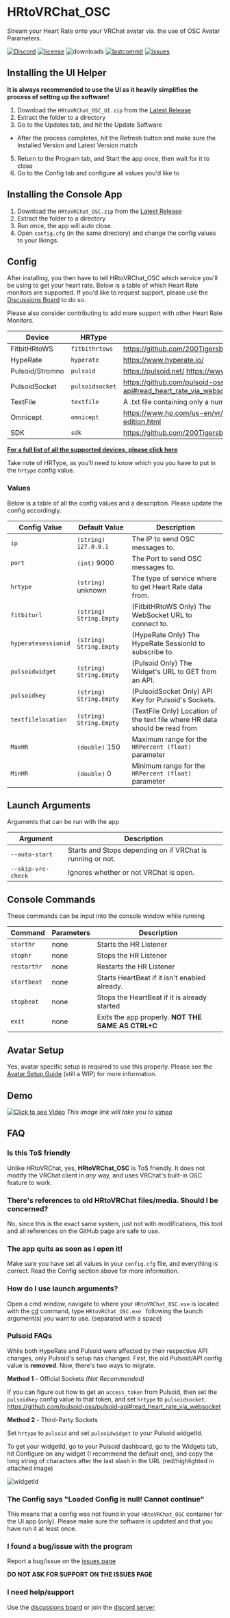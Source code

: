 # HRtoVRChat_OSC

Stream your Heart Rate onto your VRChat avatar via. the use of OSC Avatar Parameters.

[![Discord](https://img.shields.io/discord/887157106472550422.svg?color=%237289da&label=discord&style=for-the-badge)](https://discord.gg/WF3B2r4xby) 
[![license](https://img.shields.io/github/license/200Tigersbloxed/HRtoVRChat_OSC?style=for-the-badge)](https://github.com/200Tigersbloxed/HRtoVRChat_OSC/blob/main/LICENSE) 
![downloads](https://img.shields.io/github/downloads/200Tigersbloxed/HRtoVRChat_OSC/total?style=for-the-badge) 
[![lastcommit](https://img.shields.io/github/last-commit/200Tigersbloxed/HRtoVRChat_OSC?style=for-the-badge)](https://github.com/200Tigersbloxed/HRtoVRChat_OSC/commits/main) 
[![issues](https://img.shields.io/github/issues/200Tigersbloxed/HRtoVRChat_OSC?style=for-the-badge)](https://github.com/200Tigersbloxed/HRtoVRChat_OSC/issues)

## Installing the UI Helper

**It is always recommended to use the UI as it heavily simplifies the process of setting up the software!**

1) Download the `HRtoVRChat_OSC_UI.zip` from the [Latest Release](https://github.com/200Tigersbloxed/HRtoVRChat_OSC/releases/latest)
2) Extract the folder to a directory
3) Go to the Updates tab, and hit the Update Software
  + After the process completes, hit the Refresh button and make sure the Installed Version and Latest Version match
5) Return to the Program tab, and Start the app once, then wait for it to close
6) Go to the Config tab and configure all values you'd like to

## Installing the Console App

1) Download the `HRtoVRChat_OSC.zip` from the [Latest Release](https://github.com/200Tigersbloxed/HRtoVRChat_OSC/releases/latest)
2) Extract the folder to a directory
3) Run once, the app will auto close.
4) Open `config.cfg` (in the same directory) and change the config values to your likings.

## Config

After installing, you then have to tell HRtoVRChat_OSC which service you'll be using to get your heart rate. Below is a table of which Heart Rate monitors are supported. 
If you'd like to request support, please use the [Discussions Board](https://github.com/200Tigersbloxed/HRtoVRChat_OSC/discussions) to do so.

Please also consider contributing to add more support with other Heart Rate Monitors.

| Device          | HRType          | Info                                                                     |
|-----------------|-----------------|--------------------------------------------------------------------------|
| FitbitHRtoWS    | `fitbithrtows`  | https://github.com/200Tigersbloxed/FitbitHRtoWS                          |
| HypeRate        | `hyperate`      | https://www.hyperate.io/                                                 |
| Pulsoid/Stromno | `pulsoid`       | https://pulsoid.net/ https://www.stromno.com/                            |
| PulsoidSocket   | `pulsoidsocket` | https://github.com/pulsoid-oss/pulsoid-api#read_heart_rate_via_websocket |
| TextFile        | `textfile`      | A .txt file containing only a number                                     |
| Omnicept        | `omnicept`      | https://www.hp.com/us-en/vr/reverb-g2-vr-headset-omnicept-edition.html   |
| SDK             | `sdk`           | https://github.com/200Tigersbloxed/HRtoVRChat_OSC/blob/main/SDK.md       |

**[For a full list of all the supported devices, please click here](https://www.fortnite.lol/projects/hrtovrchat#h.mlz9fz56ioey)**

Take note of HRType, as you'll need to know which you you have to put in the `hrtype` config value.

### Values

Below is a table of all the config values and a description. Please update the config accordingly.

| Config Value        | Default Value             | Description                                                                             |
|---------------------|---------------------------|-----------------------------------------------------------------------------------------|
| `ip`                | `(string)` `127.0.0.1`    | The IP to send OSC messages to.                                                         |
| `port`              | `(int)` 9000              | The Port to send OSC messages to.                                                       |
| `hrtype`            | `(string)` unknown        | The type of service where to get Heart Rate data from.                                  |
| `fitbiturl`         | `(string)` `String.Empty` | (FitbitHRtoWS Only) The WebSocket URL to connect to.                                    |
| `hyperatesessionid` | `(string)` `String.Empty` | (HypeRate Only) The HypeRate SessionId to subscribe to.                                 |
| `pulsoidwidget`     | `(string)` `String.Empty` | (Pulsoid Only) The Widget's URL to GET from an API.                                     |
| `pulsoidkey`        | `(string)` `String.Empty` | (PulsoidSocket Only) API Key for Pulsoid's Sockets.                                     |
| `textfilelocation`  | `(string)` `String.Empty` | (TextFile Only) Location of the text file where HR data should be read from             |
| `MaxHR`             | `(double)` 150            | Maximum range for the `HRPercent (float)` parameter                                     |
| `MinHR`             | `(double)` 0              | Minimum range for the `HRPercent (float)` parameter                                     |

## Launch Arguments

Arguments that can be run with the app

| Argument           | Description                                                |
|--------------------|------------------------------------------------------------|
| `--auto-start`     | Starts and Stops depending on if VRChat is running or not. |
| `--skip-vrc-check` | Ignores whether or not VRChat is open.                     |

## Console Commands

These commands can be input into the console window while running

| Command     | Parameters | Description                                        |
|-------------|------------|----------------------------------------------------|
| `starthr`   | none       | Starts the HR Listener                             |
| `stophr`    | none       | Stops the HR Listener                              |
| `restarthr` | none       | Restarts the HR Listener                           |
| `startbeat` | none       | Starts HeartBeat if it isn't enabled already.      |
| `stopbeat`  | none       | Stops the HeartBeat if it is already started       |
| `exit`      | none       | Exits the app properly. **NOT THE SAME AS CTRL+C** |

## Avatar Setup

Yes, avatar specific setup is required to use this properly. 
Please see the [Avatar Setup Guide](https://github.com/200Tigersbloxed/HRtoVRChat_OSC/blob/main/AvatarSetup.md) (still a WIP) for more information.

## Demo
[![Click to see Video](https://i.imgur.com/KRRVyVK.png)](https://vimeo.com/678939624)
*This image link will take you to [vimeo](https://vimeo.com)*

## FAQ

### Is this ToS friendly

Unlike HRtoVRChat, yes, **HRtoVRChat_OSC** is ToS friendly. It does not modify the VRChat client in *any* way, and uses VRChat's built-in OSC 
feature to work.

### There's references to old HRtoVRChat files/media. Should I be concerned?

No, since this is the exact same system, just not with modifications, this tool and all references on the GitHub page are safe to use.

### The app quits as soon as I open it!

Make sure you have set all values in your `config.cfg` file, and everything is correct. Read the Config section above for more information.

### How do I use launch arguments?

Open a cmd window, navigate to where your `HRtoVRChat_OSC.exe` is located with the [cd](https://docs.microsoft.com/en-us/windows-server/administration/windows-commands/cd) 
command, type `HRtoVRChat_OSC.exe ` following the launch argument(s) you want to use. (separated with a space)

### Pulsoid FAQs

While both HypeRate and Pulsoid were affected by their respective API changes, only Pulsoid's setup has changed. First, the old Pulsoid/API config value is **removed**. Now, there's two ways to migrate.

**Method 1** - Official Sockets *(Not Recommended)*

If you can figure out how to get an `access_token` from Pulsoid, then set the `pulsoidkey` config value to that token, and set `hrtype` to `pulsoidsocket`.
https://github.com/pulsoid-oss/pulsoid-api#read_heart_rate_via_websocket

**Method 2** - Third-Party Sockets

Set `hrtype` to `pulsoid` and set `pulsoidwidget` to your Pulsoid widgetId.

To get your widgetId, go to your Pulsoid dashboard, go to the Widgets tab, hit Configure on any widget (I recommend the default one), and copy the long string of characters after the last slash in the URL (red/highlighted in attached image)

![widgetId](https://cdn.discordapp.com/attachments/887159486677151814/937249892995326012/unknown.png)

### The Config says "Loaded Config is null! Cannot continue"

This means that a config was not found in your `HRtoVRChat_OSC` container for the UI app (only). Please make sure the software is updated and that you have run it at least once.

### I found a bug/issue with the program

Report a bug/issue on the [issues page](https://github.com/200Tigersbloxed/HRtoVRChat_OSC/issues) 

**DO NOT ASK FOR SUPPORT ON THE ISSUES PAGE**

### I need help/support

Use the [discussions board](https://github.com/200Tigersbloxed/HRtoVRChat_OSC/discussions) or join the 
[discord server](https://discord.gg/WF3B2r4xby)
